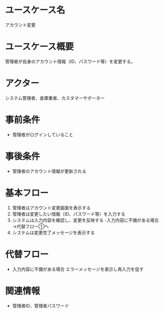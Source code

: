 # ユースケース名
アカウント変更

# ユースケース概要
管理者が自身のアカウント情報（ID、パスワード等）を変更する。

# アクター
システム管理者、倉庫業者、カスタマーサポーター

# 事前条件
- 管理者がログインしていること

# 事後条件
- 管理者のアカウント情報が更新される

# 基本フロー
1. 管理者はアカウント変更画面を表示する
2. 管理者は変更したい情報（ID、パスワード等）を入力する
3. システムは入力内容を確認し、変更を反映する
    -入力内容に不備がある場合→代替フロー①へ
4. システムは変更完了メッセージを表示する

# 代替フロー
- 入力内容に不備がある場合
    エラーメッセージを表示し再入力を促す

# 関連情報
- 管理者ID、管理者パスワード
